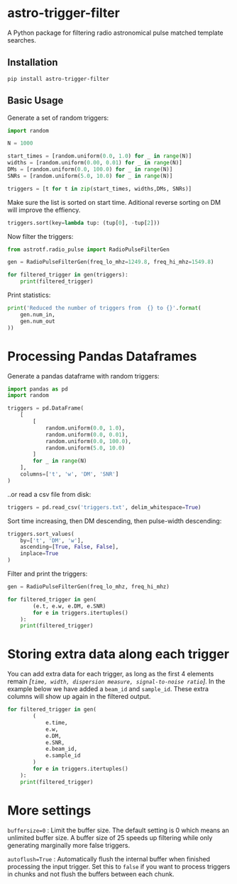 # astro-trigger-filter
A Python package for filtering radio astronomical pulse matched template searches.


## Installation

```
pip install astro-trigger-filter
```

## Basic Usage

Generate a set of random triggers:

```python
import random

N = 1000

start_times = [random.uniform(0.0, 1.0) for _ in range(N)]
widths = [random.uniform(0.00, 0.01) for _ in range(N)]
DMs = [random.uniform(0.0, 100.0) for _ in range(N)]
SNRs = [random.uniform(5.0, 10.0) for _ in range(N)]

triggers = [t for t in zip(start_times, widths,DMs, SNRs)]
```

Make sure the list is sorted on start time. Aditional reverse sorting on DM will improve the effiency.

```python
triggers.sort(key=lambda tup: (tup[0], -tup[2]))
```

Now filter the triggers:

```python
from astrotf.radio_pulse import RadioPulseFilterGen

gen = RadioPulseFilterGen(freq_lo_mhz=1249.8, freq_hi_mhz=1549.8)

for filtered_trigger in gen(triggers):
    print(filtered_trigger)
```

Print statistics:

```python
print('Reduced the number of triggers from  {} to {}'.format(
	gen.num_in, 
	gen.num_out
))
```

# Processing Pandas Dataframes

Generate a pandas dataframe with random triggers:

```python
import pandas as pd
import random

triggers = pd.DataFrame(
	[
		[
			random.uniform(0.0, 1.0),
			random.uniform(0.0, 0.01),
			random.uniform(0.0, 100.0),
			random.uniform(5.0, 10.0)
		]
		for _ in range(N)
	],
	columns=['t', 'w', 'DM', 'SNR']
)
```

..or read a csv file from disk:


```python
triggers = pd.read_csv('triggers.txt', delim_whitespace=True)
```

Sort time increasing, then DM descending, then pulse-width descending:


```python
triggers.sort_values(
	by=['t', 'DM', 'w'], 
	ascending=[True, False, False], 
	inplace=True
)
```

Filter and print the triggers:

```python
gen = RadioPulseFilterGen(freq_lo_mhz, freq_hi_mhz)

for filtered_trigger in gen(
		(e.t, e.w, e.DM, e.SNR) 
		for e in triggers.itertuples()
	):
    print(filtered_trigger)
```

# Storing extra data along each trigger

You can add extra data for each trigger, as long as the first 4 elements remain *[`time, width, dispersion measure, signal-to-noise ratio`]*. In the example below we have added a `beam_id` and `sample_id`. These extra columns will show up again in the filtered output.

```python
for filtered_trigger in gen(
        (
            e.time, 
            e.w, 
            e.DM, 
            e.SNR, 
            e.beam_id, 
            e.sample_id
        ) 
        for e in triggers.itertuples()
    ):
    print(filtered_trigger)
```

# More settings

`buffersize=0`
: Limit the buffer size. The default setting is 0 which means an unlimited buffer size. A buffer size of 25 speeds up filtering while only generating marginally more false triggers.


`autoflush=True`
: Automatically flush the internal buffer when finished processing the input trigger. Set this to `false` if you want to process triggers in chunks and not flush the buffers between each chunk.


